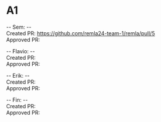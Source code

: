 # A1

-- Sem: --\
Created PR: https://github.com/remla24-team-1/remla/pull/5 \
Approved PR: 

-- Flavio: -- \
Created PR: \
Approved PR: 

-- Erik: -- \
Created PR: \
Approved PR: 

-- Fin: -- \
Created PR: \
Approved PR: 
